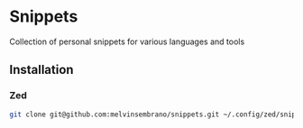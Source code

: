 # Snippets
Collection of personal snippets for various languages and tools

## Installation

### Zed
```bash
git clone git@github.com:melvinsembrano/snippets.git ~/.config/zed/snippets
```

